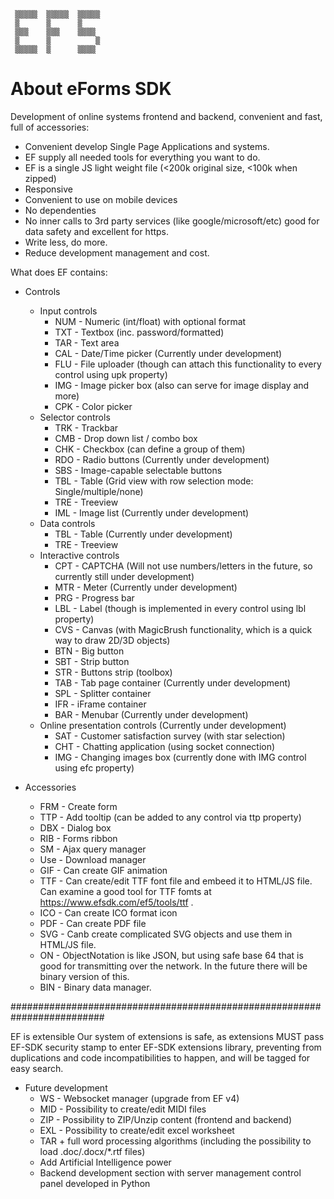 
     ▒▒▒▒▒  ▒▒▒▒▒  ▒▒▒▒▒
     ▒      ▒      ▒
     ▒▒▒    ▒▒▒    ▒▒▒▒
     ▒      ▒          ▒
     ▒▒▒▒▒  ▒      ▒▒▒▒


   About eForms SDK
======================
Development of online systems frontend and backend, convenient and fast, full of accessories:
* Convenient develop Single Page Applications and systems.
* EF supply all needed tools for everything you want to do.
* EF is a single JS light weight file (&lt;200k original size, &lt;100k when zipped)
* Responsive
* Convenient to use on mobile devices
* No dependenties
* No inner calls to 3rd party services (like google/microsoft/etc) good for data safety and excellent for https.
* Write less, do more.
* Reduce development management and cost.

What does EF contains:

* Controls
     * Input controls
          * NUM - Numeric (int/float) with optional format
          * TXT - Textbox (inc. password/formatted)
          * TAR - Text area
          * CAL - Date/Time picker (Currently under development)
          * FLU - File uploader (though can attach this functionality to every control using upk property)
          * IMG - Image picker box (also can serve for image display and more)
          * CPK - Color picker
     * Selector controls
          * TRK - Trackbar
          * CMB - Drop down list / combo box
          * CHK - Checkbox (can define a group of them)
          * RDO - Radio buttons (Currently under development)
          * SBS - Image-capable selectable buttons
          * TBL - Table (Grid view with row selection mode: Single/multiple/none)
          * TRE - Treeview
          * IML - Image list (Currently under development)
     * Data controls
          * TBL - Table (Currently under development)
          * TRE - Treeview
     * Interactive controls
          * CPT - CAPTCHA (Will not use numbers/letters in the future, so currently still under development)
          * MTR - Meter (Currently under development)
          * PRG - Progress bar
          * LBL - Label (though is implemented in every control using lbl property)
          * CVS - Canvas (with MagicBrush functionality, which is a quick way to draw 2D/3D objects)
          * BTN - Big button
          * SBT - Strip button
          * STR - Buttons strip (toolbox)
          * TAB - Tab page container (Currently under development)
          * SPL - Splitter container
          * IFR - iFrame container
          * BAR - Menubar (Currently under development)
     * Online presentation controls (Currently under development)
          * SAT - Customer satisfaction survey (with star selection)
          * CHT - Chatting application (using socket connection)
          * IMG - Changing images box (currently done with IMG control using efc property)
    
* Accessories
     * FRM - Create form
     * TTP - Add tooltip (can be added to any control via ttp property)
     * DBX - Dialog box
     * RIB - Forms ribbon
     * SM - Ajax query manager
     * Use - Download manager
     * GIF - Can create GIF animation
     * TTF - Can create/edit TTF font file and embeed it to HTML/JS file. Can examine a good tool for TTF fomts at https://www.efsdk.com/ef5/tools/ttf .
     * ICO - Can create ICO format icon
     * PDF - Can create PDF file
     * SVG - Canb create complicated SVG objects and use them in HTML/JS file.
     * ON - ObjectNotation is like JSON, but using safe base 64 that is good for transmitting over the network. In the future there will be binary version of this.
     * BIN - Binary data manager.
    
#########################################################################

EF is extensible
Our system of extensions is safe, as extensions MUST pass EF-SDK security stamp to enter EF-SDK extensions library, preventing from duplications and code incompatibilities to happen, and will be tagged for easy search.

* Future development
     * WS - Websocket manager (upgrade from EF v4)
     * MID - Possibility to create/edit MIDI files
     * ZIP - Possibility to ZIP/Unzip content (frontend and backend)
     * EXL - Possibility to create/edit excel worksheet
     * TAR + full word processing algorithms (including the possibility to load .doc/.docx/*.rtf files)
     * Add Artificial Intelligence power
     * Backend development section with server management control panel developed in Python
